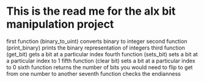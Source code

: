 This is the read me for the alx bit manipulation project
=====================================================================================

first function (binary_to_uint)
		converts binary to integer
second function (print_binary)
		prints the binary representation of integers
third function (get_bit)
		gets a bit at a particular index
fourth function (sets_bit)
		sets a bit at a particular index to 1
fifth function (clear bit)
		sets a bit at a particular index to 0
sixth function
		returns the number of bits you would need to flip to get from one number to another
seventh function
		checks the endianness

